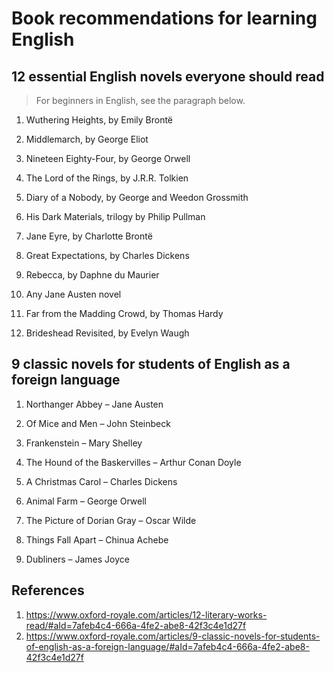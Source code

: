 # Book recommendations for learning English

## 12 essential English novels everyone should read

> For beginners in English, see the paragraph below.

1. Wuthering Heights, by Emily Brontë


2. Middlemarch, by George Eliot


3. Nineteen Eighty-Four, by George Orwell

4. The Lord of the Rings, by J.R.R. Tolkien


5. Diary of a Nobody, by George and Weedon Grossmith

6. His Dark Materials, trilogy by Philip Pullman

7. Jane Eyre, by Charlotte Brontë

8. Great Expectations, by Charles Dickens

9. Rebecca, by Daphne du Maurier


10. Any Jane Austen novel


11. Far from the Madding Crowd, by Thomas Hardy


12. Brideshead Revisited, by Evelyn Waugh

## 9 classic novels for students of English as a foreign language

1. Northanger Abbey – Jane Austen

2. Of Mice and Men – John Steinbeck

3. Frankenstein – Mary Shelley

4. The Hound of the Baskervilles – Arthur Conan Doyle

5. A Christmas Carol – Charles Dickens

6. Animal Farm – George Orwell

7. The Picture of Dorian Gray – Oscar Wilde

8. Things Fall Apart – Chinua Achebe

9. Dubliners – James Joyce

## References

1. https://www.oxford-royale.com/articles/12-literary-works-read/#aId=7afeb4c4-666a-4fe2-abe8-42f3c4e1d27f
2. https://www.oxford-royale.com/articles/9-classic-novels-for-students-of-english-as-a-foreign-language/#aId=7afeb4c4-666a-4fe2-abe8-42f3c4e1d27f